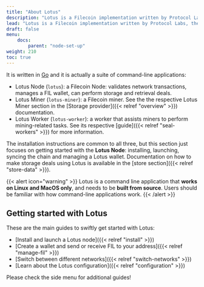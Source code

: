 ```yaml
---
title: "About Lotus"
description: "Lotus is a Filecoin implementation written by Protocol Labs, the creators of IPFS, libp2p, and Filecoin."
lead: "Lotus is a Filecoin implementation written by Protocol Labs, the creators of IPFS, libp2p, and Filecoin."
draft: false
menu:
    docs:
        parent: "node-set-up"
weight: 210
toc: true
---
```


It is written in [Go](https://golang.org) and it is actually a suite of command-line applications:

- Lotus Node (`lotus`): a Filecoin Node: validates network transactions, manages a FIL wallet, can perform storage and retrieval deals.
- Lotus Miner (`lotus-miner`): a Filecoin miner. See the the respective Lotus Miner section in the [Storage provider]({{< relref "overview" >}}) documentation.
- Lotus Worker (`lotus-worker`): a worker that assists miners to perform mining-related tasks. See its respective [guide]({{< relref "seal-workers" >}}) for more information.

The installation instructions are common to all three, but this section just focuses on getting started with the **Lotus Node**: installing, launching, syncing the chain and managing a Lotus wallet. Documentation on how to make storage deals using Lotus is available in the [store section]({{< relref "store-data" >}}).

{{< alert icon="warning" >}}
Lotus is a command line application that **works on Linux and MacOS only**, and needs to be **built from source**. Users should be familiar with how command-line applications work.
{{< /alert >}}

## Getting started with Lotus

These are the main guides to swiftly get started with Lotus:

- [Install and launch a Lotus node]({{< relref "install" >}})
- [Create a wallet and send or receive FIL to your address]({{< relref "manage-fil" >}})
- [Switch between different networks]({{< relref "switch-networks" >}})
- [Learn about the Lotus configuration]({{< relref "configuration" >}})

Please check the side menu for additional guides!
